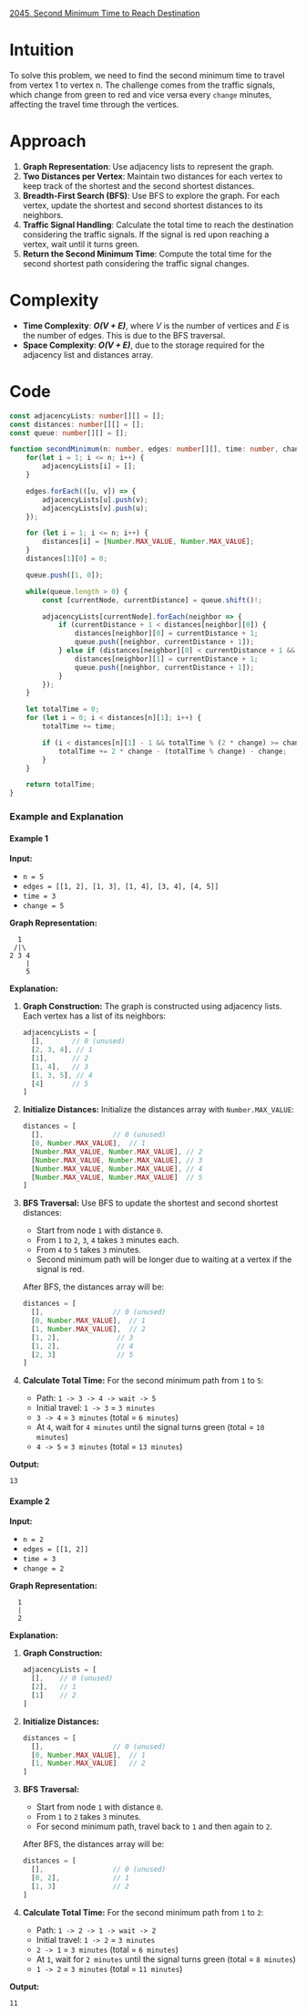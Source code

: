 [2045. Second Minimum Time to Reach Destination](https://leetcode.com/problems/second-minimum-time-to-reach-destination/)

# Intuition

To solve this problem, we need to find the second minimum time to travel from vertex 1 to vertex n. The challenge comes from the traffic signals, which change from green to red and vice versa every `change` minutes, affecting the travel time through the vertices.

# Approach

1. **Graph Representation**: Use adjacency lists to represent the graph.
2. **Two Distances per Vertex**: Maintain two distances for each vertex to keep track of the shortest and the second shortest distances.
3. **Breadth-First Search (BFS)**: Use BFS to explore the graph. For each vertex, update the shortest and second shortest distances to its neighbors.
4. **Traffic Signal Handling**: Calculate the total time to reach the destination considering the traffic signals. If the signal is red upon reaching a vertex, wait until it turns green.
5. **Return the Second Minimum Time**: Compute the total time for the second shortest path considering the traffic signal changes.

# Complexity

- **Time Complexity**: ***O(V + E)***, where *V* is the number of vertices and *E* is the number of edges. This is due to the BFS traversal.
- **Space Complexity**: ***O(V + E)***, due to the storage required for the adjacency list and distances array.

# Code

```typescript
const adjacencyLists: number[][] = [];
const distances: number[][] = [];
const queue: number[][] = [];

function secondMinimum(n: number, edges: number[][], time: number, change: number): number {
    for(let i = 1; i <= n; i++) {
        adjacencyLists[i] = [];
    }

    edges.forEach(([u, v]) => {
        adjacencyLists[u].push(v);
        adjacencyLists[v].push(u);
    });

    for (let i = 1; i <= n; i++) {
        distances[i] = [Number.MAX_VALUE, Number.MAX_VALUE];
    }
    distances[1][0] = 0;

    queue.push([1, 0]);

    while(queue.length > 0) {
        const [currentNode, currentDistance] = queue.shift()!;

        adjacencyLists[currentNode].forEach(neighbor => {
            if (currentDistance + 1 < distances[neighbor][0]) {
                distances[neighbor][0] = currentDistance + 1;
                queue.push([neighbor, currentDistance + 1]);
            } else if (distances[neighbor][0] < currentDistance + 1 && currentDistance + 1 < distances[neighbor][1]) {
                distances[neighbor][1] = currentDistance + 1;
                queue.push([neighbor, currentDistance + 1]);
            }
        });
    }

    let totalTime = 0;
    for (let i = 0; i < distances[n][1]; i++) {
        totalTime += time;

        if (i < distances[n][1] - 1 && totalTime % (2 * change) >= change) {
            totalTime += 2 * change - (totalTime % change) - change;
        }
    }

    return totalTime;
}
```

### Example and Explanation

#### Example 1
**Input:**
- `n = 5`
- `edges = [[1, 2], [1, 3], [1, 4], [3, 4], [4, 5]]`
- `time = 3`
- `change = 5`

**Graph Representation:**
```
  1
 /|\
2 3 4
    |
    5
```

**Explanation:**
1. **Graph Construction:**
   The graph is constructed using adjacency lists. Each vertex has a list of its neighbors:
   ```typescript
   adjacencyLists = [
     [],       // 0 (unused)
     [2, 3, 4], // 1
     [1],      // 2
     [1, 4],   // 3
     [1, 3, 5], // 4
     [4]       // 5
   ]
   ```

2. **Initialize Distances:**
   Initialize the distances array with `Number.MAX_VALUE`:
   ```typescript
   distances = [
     [],                 // 0 (unused)
     [0, Number.MAX_VALUE],  // 1
     [Number.MAX_VALUE, Number.MAX_VALUE], // 2
     [Number.MAX_VALUE, Number.MAX_VALUE], // 3
     [Number.MAX_VALUE, Number.MAX_VALUE], // 4
     [Number.MAX_VALUE, Number.MAX_VALUE]  // 5
   ]
   ```

3. **BFS Traversal:**
   Use BFS to update the shortest and second shortest distances:
   - Start from node `1` with distance `0`.
   - From `1` to `2`, `3`, `4` takes `3` minutes each.
   - From `4` to `5` takes `3` minutes.
   - Second minimum path will be longer due to waiting at a vertex if the signal is red.
   
   After BFS, the distances array will be:
   ```typescript
   distances = [
     [],                 // 0 (unused)
     [0, Number.MAX_VALUE],  // 1
     [1, Number.MAX_VALUE],  // 2
     [1, 2],              // 3
     [1, 2],              // 4
     [2, 3]               // 5
   ]
   ```

4. **Calculate Total Time:**
   For the second minimum path from `1` to `5`:
   - Path: `1 -> 3 -> 4 -> wait -> 5`
   - Initial travel: `1 -> 3` = `3 minutes`
   - `3 -> 4` = `3 minutes` (total = `6 minutes`)
   - At `4`, wait for `4 minutes` until the signal turns green (total = `10 minutes`)
   - `4 -> 5` = `3 minutes` (total = `13 minutes`)

**Output:**
```
13
```

#### Example 2
**Input:**
- `n = 2`
- `edges = [[1, 2]]`
- `time = 3`
- `change = 2`

**Graph Representation:**
```
  1
  |
  2
```

**Explanation:**
1. **Graph Construction:**
   ```typescript
   adjacencyLists = [
     [],    // 0 (unused)
     [2],   // 1
     [1]    // 2
   ]
   ```

2. **Initialize Distances:**
   ```typescript
   distances = [
     [],                 // 0 (unused)
     [0, Number.MAX_VALUE],  // 1
     [1, Number.MAX_VALUE]   // 2
   ]
   ```

3. **BFS Traversal:**
   - Start from node `1` with distance `0`.
   - From `1` to `2` takes `3` minutes.
   - For second minimum path, travel back to `1` and then again to `2`.

   After BFS, the distances array will be:
   ``` typescript
   distances = [
     [],                 // 0 (unused)
     [0, 2],             // 1
     [1, 3]              // 2
   ]
   ```

4. **Calculate Total Time:**
   For the second minimum path from `1` to `2`:
   - Path: `1 -> 2 -> 1 -> wait -> 2`
   - Initial travel: `1 -> 2` = `3 minutes`
   - `2 -> 1` = `3 minutes` (total = `6 minutes`)
   - At `1`, wait for `2 minutes` until the signal turns green (total = `8 minutes`)
   - `1 -> 2` = `3 minutes` (total = `11 minutes`)

**Output:**
```
11
```
